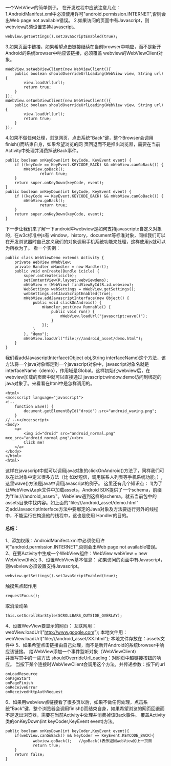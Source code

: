 一个WebView的简单例子。
在开发过程中应该注意几点： 
1.AndroidManifest.xml中必须使用许可"android.permission.INTERNET",否则会出Web page not available错误。
2.如果访问的页面中有Javascript，则webview必须设置支持Javascript。
```  
webview.getSettings().setJavaScriptEnabled(true);  
```
3.如果页面中链接，如果希望点击链接继续在当前browser中响应，而不是新开Android的系统browser中响应该链接，必须覆盖 webview的WebViewClient对象。
```  
mWebView.setWebViewClient(new WebViewClient(){        
	public boolean shouldOverrideUrlLoading(WebView view, String url) {        
		view.loadUrl(url);
		return true;        
	}        
});   
mWebView.setWebViewClient(new WebViewClient(){     
	public boolean shouldOverrideUrlLoading(WebView view, String url) {     
		view.loadUrl(url);
		return true;     
	}     
}); 
```
4.如果不做任何处理，浏览网页，点击系统“Back”键，整个Browser会调用finish()而结束自身，如果希望浏览的网 页回退而不是推出浏览器，需要在当前Activity中处理并消费掉该Back事件。
```  
public boolean onKeyDown(int keyCode, KeyEvent event) {        
	if ((keyCode == KeyEvent.KEYCODE_BACK) && mWebView.canGoBack()) {        
		mWebView.goBack();
			   return true;        
	}        
	return super.onKeyDown(keyCode, event);        
}     
public boolean onKeyDown(int keyCode, KeyEvent event) {     
	if ((keyCode == KeyEvent.KEYCODE_BACK) && mWebView.canGoBack()) {     
		mWebView.goBack();
			   return true;     
	}     
	return super.onKeyDown(keyCode, event);     
} 
```	
下一步让我们来了解一下android中webview是如何支持javascripte自定义对象的，在w3c标准中js有 window，history，document等标准对象，同样我们可以在开发浏览器时自己定义我们的对象调用手机系统功能来处理，这样使用js就可以 为所欲为了。
看一个实例：
```  
public class WebViewDemo extends Activity {
	private WebView mWebView;
	private Handler mHandler = new Handler();
	public void onCreate(Bundle icicle) {
		super.onCreate(icicle);
		setContentView(R.layout.webviewdemo);
		mWebView = (WebView) findViewById(R.id.webview);
		WebSettings webSettings = mWebView.getSettings();
		webSettings.setJavaScriptEnabled(true);
		mWebView.addJavascriptInterface(new Object() {
			public void clickOnAndroid() {
				mHandler.post(new Runnable() {
					public void run() {
						mWebView.loadUrl("javascript:wave()");
					}
				});
			}
		}, "demo");
		mWebView.loadUrl("file:///android_asset/demo.html");
	}
}
```
我们看addJavascriptInterface(Object obj,String interfaceName)这个方法，该方法将一个java对象绑定到一个javascript对象中，javascript对象名就是 interfaceName（demo），作用域是Global。这样初始化webview后，在webview加载的页面中就可以直接通过 javascript:window.demo访问到绑定的java对象了。来看看在html中是怎样调用的。
```  
<html>        
<mce:script language="javascript">
<!--      
	function wave() {
		document.getElementById("droid").src="android_waving.png";
	}        
// --></mce:script>        
<body>        
	<a>
		<img id="droid" src="android_normal.png" mce_src="android_normal.png"/><br>
		Click me!
	</a>
</body>        
</html>      
<html>  
```
这样在javascript中就可以调用java对象的clickOnAndroid()方法了，同样我们可以在此对象中定义很多方法（比 如发短信，调用联系人列表等手机系统功能。）,这里wave()方法是java中调用javascript的例子。
这里还有几个知识点：
1)为了让WebView从apk文件中加载assets，Android SDK提供了一个schema，前缀为"file:///android_asset/"。WebView遇到这样的schema，就去当前包中的assets目录中找内容。如上面的"file:///android_asset/demo.html" 
2)addJavascriptInterface方法中要绑定的Java对象及方法要运行另外的线程中，不能运行在构造他的线程中，这也是使用 Handler的目的。
#### 总结：
1、添加权限：AndroidManifest.xml中必须使用许可"android.permission.INTERNET",否则会出Web page not available错误。
2、在要Activity中生成一个WebView组件：WebView webView = new WebView(this);
3、设置WebView基本信息：
如果访问的页面中有Javascript，则webview必须设置支持Javascript。
```  
webview.getSettings().setJavaScriptEnabled(true); 
```
触摸焦点起作用
```  
requestFocus();
```
取消滚动条
```  
this.setScrollBarStyle(SCROLLBARS_OUTSIDE_OVERLAY);
```
4、设置WevView要显示的网页：
互联网用：webView.loadUrl("http://www.google.com"); 
本地文件用：webView.loadUrl("file:///android_asset/XX.html");  本地文件存放在：assets文件中
5、如果希望点击链接由自己处理，而不是新开Android的系统browser中响应该链接。
给WebView添加一个事件监听对象（WebViewClient)      
并重写其中的一些方法
shouldOverrideUrlLoading：对网页中超链接按钮的响应。
当按下某个连接时WebViewClient会调用这个方法，并传递参数：按下的url 
```  
onLoadResource   
onPageStart  
onPageFinish  
onReceiveError
onReceivedHttpAuthRequest
```
6、如果用webview点链接看了很多页以后，如果不做任何处理，点击系统“Back”键，整个浏览器会调用finish()而结束自身，如果希望浏览的网页回退而不是退出浏览器，需要在当前Activity中处理并消费掉该Back事件。
覆盖Activity类的onKeyDown(int keyCoder,KeyEvent event)方法。
```  
public boolean onKeyDown(int keyCoder,KeyEvent event){
	if(webView.canGoBack() && keyCoder == KeyEvent.KEYCODE_BACK){
			webview.goBack();   //goBack()表示返回webView的上一页面
			return true;
	}
	return false;
}
```